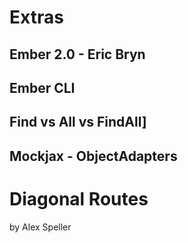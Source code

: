 # Extras

## Ember 2.0 - Eric Bryn

## Ember CLI

## Find vs All vs FindAll]

## Mockjax - ObjectAdapters

# Diagonal Routes
by Alex Speller